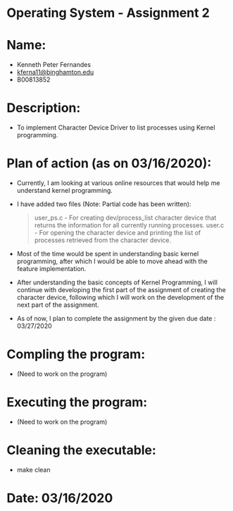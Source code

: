 # Operating System - Assignment 2

# Name:
- Kenneth Peter Fernandes
- <kferna11@binghamton.edu>
- B00813852

# Description:
- To implement Character Device Driver to list processes using Kernel programming.

# Plan of action (as on 03/16/2020):
- Currently, I am looking at various online resources that would help me understand kernel programming.

- I have added two files (Note: Partial code has been written):
    > user_ps.c - For creating dev/process_list character device that returns the information for all currently running processes.
    > user.c - For opening the character device and printing the list of processes retrieved from the character device.

- Most of the time would be spent in understanding basic kernel programming, after which I would be able to move ahead with the feature implementation.

- After understanding the basic concepts of Kernel Programming, I will continue with developing the first part of the assignment of creating the character device, following which I will work on the development of the next part of the assignment.

- As of now, I plan to complete the assignment by the given due date : 03/27/2020

# Compling the program:
- (Need to work on the program)

# Executing the program:
- (Need to work on the program)

# Cleaning the executable:
- make clean

# Date: 03/16/2020
